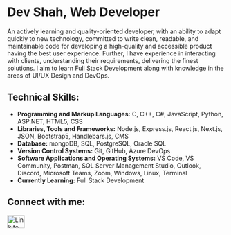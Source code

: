 <h1>Dev Shah, Web Developer</h1>
<p>
An actively learning and quality-oriented developer, with an ability to adapt quickly to new technology, committed to write clean, readable, and maintainable code for developing a high-quality and accessible product having the best user experience. Further, I have experience in interacting with clients, understanding their requirements, delivering the finest solutions. I aim to learn Full Stack Development along with knowledge in the areas of UI/UX Design and DevOps.
</p>
<h2>Technical Skills:</h2>
<ul>
  <li>
    <strong>Programming and Markup Languages:</strong> C, C++, C#, JavaScript, Python, ASP.NET, HTML5, CSS
  </li>
  <li>
  <strong>Libraries, Tools and Frameworks:</strong> Node.js, Express.js, React.js, Next.js, JSON, Bootstrap5, Handlebars.js, CMS
  </li>
  <li><strong>Database:</strong> mongoDB, SQL, PostgreSQL, Oracle SQL</li>
  <li><strong>Version Control Systems:</strong> Git, GitHub, Azure DevOps</li>
  <li>
  <strong>Software Applications and Operating Systems:</strong> VS Code, VS Community, Postman, SQL Server Management Studio, Outlook, Discord, Microsoft Teams, Zoom, Windows, Linux, Terminal
  </li>
  <li><strong>Currently Learning:</strong> Full Stack Development</li>
</ul>

<h2>Connect with me:</h2>
<a href="https://linkedin.com/in/busycaesar" target="blank"
  ><img
    src="https://raw.githubusercontent.com/rahuldkjain/github-profile-readme-generator/master/src/images/icons/Social/linked-in-alt.svg"
    alt="Link to LinkedIn Profile"
    height="30"
    width="40"
/></a>
